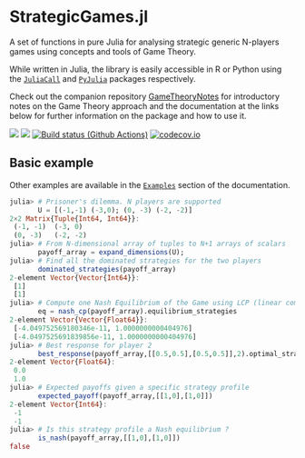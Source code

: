 # StrategicGames.jl

A set of functions in pure Julia for analysing strategic generic N-players games using concepts and tools of Game Theory.

While written in Julia, the library is easily accessible in R or Python using the [`JuliaCall`](https://github.com/Non-Contradiction/JuliaCall) and [`PyJulia`](https://github.com/JuliaPy/pyjulia) packages respectively.

Check out the companion repository [GameTheoryNotes](https://github.com/sylvaticus/GameTheoryNotes) for introductory notes on the Game Theory approach and the documentation at the links below for further information on the package and how to use it.

[![](https://img.shields.io/badge/docs-stable-blue.svg)](https://sylvaticus.github.io/StrategicGames.jl/stable)
[![](https://img.shields.io/badge/docs-dev-blue.svg)](https://sylvaticus.github.io/StrategicGames.jl/dev)
[![Build status (Github Actions)](https://github.com/sylvaticus/StrategicGames.jl/workflows/CI/badge.svg)](https://github.com/sylvaticus/StrategicGames.jl/actions)
[![codecov.io](http://codecov.io/github/sylvaticus/StrategicGames.jl/coverage.svg?branch=main)](http://codecov.io/github/sylvaticus/StrategicGames.jl?branch=main)

## Basic example

Other examples are available in the [`Examples`](https://sylvaticus.github.io/StrategicGames.jl/dev/#examples) section of the documentation.

```julia
julia> # Prisoner's dilemma. N players are supported
       U = [(-1,-1) (-3,0); (0, -3) (-2, -2)]
2×2 Matrix{Tuple{Int64, Int64}}:
 (-1, -1)  (-3, 0)
 (0, -3)   (-2, -2)
julia> # From N-dimensional array of tuples to N+1 arrays of scalars    
       payoff_array = expand_dimensions(U);
julia> # Find all the dominated strategies for the two players
       dominated_strategies(payoff_array)
2-element Vector{Vector{Int64}}:
 [1]
 [1]
julia> # Compute one Nash Equilibrium of the Game using LCP (linear complementarity) formulation       
       eq = nash_cp(payoff_array).equilibrium_strategies
2-element Vector{Vector{Float64}}:
 [-4.049752569180346e-11, 1.0000000000404976]
 [-4.0497525691839856e-11, 1.0000000000404976]
julia> # Best response for player 2
       best_response(payoff_array,[[0.5,0.5],[0.5,0.5]],2).optimal_strategy
2-element Vector{Float64}:
 0.0
 1.0
julia> # Expected payoffs given a specific strategy profile
       expected_payoff(payoff_array,[[1,0],[1,0]])
2-element Vector{Int64}:
 -1
 -1
julia> # Is this strategy profile a Nash equilibrium ?
       is_nash(payoff_array,[[1,0],[1,0]]) 
false
```


